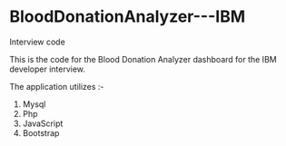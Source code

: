 # BloodDonationAnalyzer---IBM
Interview code


This is the code for the Blood Donation Analyzer dashboard for the IBM developer interview. 

The application utilizes :- 
1. Mysql
2. Php
3. JavaScript
4. Bootstrap
